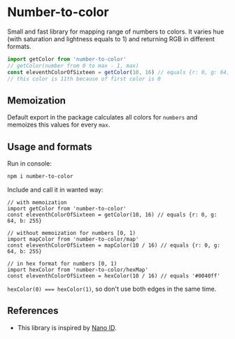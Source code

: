 # Number-to-color

Small and fast library for mapping range of numbers to colors. It varies hue (with saturation and lightness equals to 1) and returning RGB in different formats.

```js
import getColor from 'number-to-color'
// getColor(number from 0 to max - 1, max)
const eleventhColorOfSixteen = getColor(10, 16) // equals {r: 0, g: 64, b: 255}
// this color is 11th because of first color is 0
```

## Memoization

Default export in the package calculates all colors for `numbers` and memoizes this values for every `max`. 

## Usage and formats

Run in console:
```sh
npm i number-to-color
```

Include and call it in wanted way:
```JS
// with memoization
import getColor from 'number-to-color'
const eleventhColorOfSixteen = getColor(10, 16) // equals {r: 0, g: 64, b: 255}

// without memoization for numbers [0, 1)
import mapColor from 'number-to-color/map'
const eleventhColorOfSixteen = mapColor(10 / 16) // equals {r: 0, g: 64, b: 255}

// in hex format for numbers [0, 1)
import hexColor from 'number-to-color/hexMap'
const eleventhColorOfSixteen = hexColor(10 / 16) // equals '#0040ff'
```

`hexColor(0) === hexColor(1)`, so don't use both edges in the same time.

## References

* This library is inspired by [Nano ID](https://github.com/ai/nanoid#readme).

